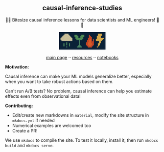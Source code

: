 <h2 align="center">causal-inference-studies</h2>


<p align="center">
  🎯🎯 Bitesize causal inference lessons for data scientists and ML engineers! 🎯🎯
  <br>
</p>

<div style="text-align:center;">
  <img src="https://github.com/emilioMaddalena/causal-inference-studies/blob/main/material/imgs/repo_logo.png?raw=true" alt="logo" width="30%" />
</div>

<p align="center">
  <a href="https://emiliomaddalena.github.io/causal-inference-studies">main page</a>
  ··
  <a href="https://emiliomaddalena.github.io/causal-inference-studies/resources/">resources</a>
  ··
  <a href="https://emiliomaddalena.github.io/causal-inference-studies/notebooks/">notebooks</a>
</p>

**Motivation:**

Causal inference can make your ML models generalize better, especially when you want to take robust actions based on them.

Can't run A/B tests? No problem, causal inference can help you estimate effects even from observational data!

**Contributing:** 

- Edit/create new markdowns in `material`, modify the site structure in `mkdocs.yml` if needed
- Numerical examples are welcomed too
- Create a PR! 

We use `mkdocs` to compile the site. To test it locally, install it, then run `mkdocs build` and `mkdocs serve`.